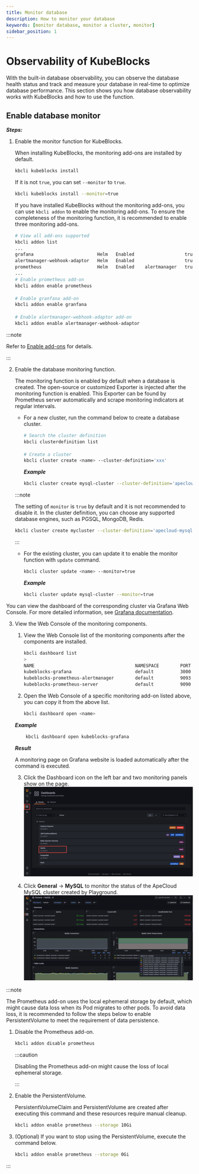```yaml
---
title: Monitor database
description: How to monitor your database
keywords: [monitor database, monitor a cluster, monitor]
sidebar_position: 1
---
```


# Observability of KubeBlocks

With the built-in database observability, you can observe the database health status and track and measure your database in real-time to optimize database performance. This section shows you how database observability works with KubeBlocks and how to use the function.

## Enable database monitor

***Steps:***

1. Enable the monitor function for KubeBlocks.

   When installing KubeBlocks, the monitoring add-ons are installed by default.

   ```bash
   kbcli kubeblocks install
   ```

   If it is not `true`, you can set `--monitor` to `true`.

    ```bash
    kbcli kubeblocks install --monitor=true
    ```

   If you have installed KubeBlocks without the monitoring add-ons, you can use `kbcli addon` to enable the monitoring add-ons. To ensure the completeness of the monitoring function, it is recommended to enable three monitoring add-ons.

    ```bash
    # View all add-ons supported
    kbcli addon list
    ...
    grafana                        Helm   Enabled                   true                                                                                    
    alertmanager-webhook-adaptor   Helm   Enabled                   true                                                                                    
    prometheus                     Helm   Enabled    alertmanager   true 
    ...
    # Enable prometheus add-on
    kbcli addon enable prometheus

    # Enable granfana add-on
    kbcli addon enable granfana

    # Enable alertmanager-webhook-adaptor add-on
    kbcli addon enable alertmanager-webhook-adaptor
    ```

:::note

Refer to [Enable add-ons](./../../installation/enable-addons.md) for details.

:::

2. Enable the database monitoring function.

    The monitoring function is enabled by default when a database is created. The open-source or customized Exporter is injected after the monitoring function is enabled. This Exporter can be found by Prometheus server automatically and scrape monitoring indicators at regular intervals.

    - For a new cluster, run the command below to create a database cluster.

       ```bash
       # Search the cluster definition
       kbcli clusterdefinition list 

       # Create a cluster
       kbcli cluster create <name> --cluster-definition='xxx'
       ```

       ***Example***

       ```bash
       kbcli cluster create mysql-cluster --cluster-definition='apecloud-mysql'
       ```

    :::note

    The setting of `monitor` is `true` by default and it is not recommended to disable it. In the cluster definition, you can choose any supported database engines, such as PGSQL, MongoDB, Redis.

    ```bash
    kbcli cluster create mycluster --cluster-definition='apecloud-mysql' --monitor=true
    ```

    :::

    - For the existing cluster, you can update it to enable the monitor function with `update` command.

       ```bash
       kbcli cluster update <name> --monitor=true
       ```

       ***Example***

       ```bash
       kbcli cluster update mysql-cluster --monitor=true
       ```

You can view the dashboard of the corresponding cluster via Grafana Web Console. For more detailed information, see [Grafana documentation](https://grafana.com/docs/grafana/latest/dashboards/).

3. View the Web Console of the monitoring components.

    1. View the Web Console list of the monitoring components after the components are installed.

       ```bash
       kbcli dashboard list
       >
       NAME                                      NAMESPACE        PORT        CREATED-TIME
       kubeblocks-grafana                        default          3000        Jan 13,2023 10:53 UTC+0800
       kubeblocks-prometheus-alertmanager        default          9093        Jan 13,2023 10:53 UTC+0800
       kubeblocks-prometheus-server              default          9090        Jan 13,2023 10:53 UTC+0800
       ```

    2. Open the Web Console of a specific monitoring add-on listed above, you can copy it from the above list.

       ```bash
       kbcli dashboard open <name>
       ```

    ***Example***

     ```bash
         kbcli dashboard open kubeblocks-grafana
     ```

    ***Result***

    A monitoring page on Grafana website is loaded automatically after the command is executed.

    3. Click the Dashboard icon on the left bar and two monitoring panels show on the page.
     ![Dashboards](./../../img/quick_start_dashboards.png)

    4. Click **General** -> **MySQL** to monitor the status of the ApeCloud MySQL cluster created by Playground.
     ![MySQL_panel](./../../img/quick_start_mysql_panel.png)

:::note

The Prometheus add-on uses the local ephemeral storage by default, which might cause data loss when its Pod migrates to other pods. To avoid data loss, it is recommended to follow the steps below to enable PersistentVolume to meet the requirement of data persistence.

1. Disable the Prometheus add-on.

   ```bash
   kbcli addon disable prometheus
   ```

   :::caution

   Disabling the Prometheus add-on might cause the loss of local ephemeral storage.

   :::

2. Enable the PersistentVolume.

   PersistentVolumeClaim and PersistentVolume are created after executing this command and these resources require manual cleanup.

   ```bash
   kbcli addon enable prometheus --storage 10Gi
   ```

3. (Optional) If you want to stop using the PersistentVolume, execute the command below.

   ```bash
   kbcli addon enable prometheus --storage 0Gi
   ```

:::
